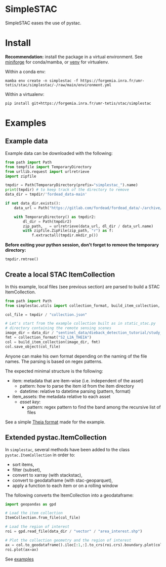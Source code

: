 # SimpleSTAC

SimpleSTAC eases the use of pystac.

# Install

__Recommendation:__ install the package in a virtual environment. See
[miniforge](https://github.com/conda-forge/miniforge) for conda/mamba, or 
[venv](https://docs.python.org/3/library/venv.html) for virtualenv.

Within a conda env:
```shell
mamba env create -n simplestac -f https://forgemia.inra.fr/umr-tetis/stac/simplestac/-/raw/main/environment.yml
```

Within a virtualenv:
```shell
pip install git+https://forgemia.inra.fr/umr-tetis/stac/simplestac
```

# Examples

## Example data
Example data can be downloaded with the following:
```python
from path import Path
from tempfile import TemporaryDirectory
from urllib.request import urlretrieve
import zipfile

tmpdir = Path(TemporaryDirectory(prefix="simplestac_").name)
print(tmpdir) # to keep track of the directory to remove
data_dir = tmpdir/'fordead_data-main'

if not data_dir.exists():
    data_url = Path("https://gitlab.com/fordead/fordead_data/-/archive/main/fordead_data-main.zip")

    with TemporaryDirectory() as tmpdir2:
        dl_dir = Path(tmpdir2)
        zip_path, _ = urlretrieve(data_url, dl_dir / data_url.name)
        with zipfile.ZipFile(zip_path, "r") as f:
            f.extractall(tmpdir.mkdir_p())

```

__Before exiting your python session, don't forget to remove the temporary directory:__
```python
tmpdir.rmtree()
```

## Create a local STAC ItemCollection

In this example, local files (see previous section) are parsed to build
a STAC ItemCollection.

```python
from path import Path
from simplestac.utils import collection_format, build_item_collection, ItemCollection

col_file = tmpdir / "collection.json"

# Let's start from the example collection built as in static_stac.py
# directory containing the remote sensing scenes
image_dir = data_dir / "sentinel_data/dieback_detection_tutorial/study_area"
fmt = collection_format("S2_L2A_THEIA")
col = build_item_collection(image_dir, fmt)
col.save_object(col_file)

```

Anyone can make his own format depending on the naming of the file names.
The parsing is based on regex patterns.

The expected minimal structure is the following:
- item: metadata that are item-wise (i.e. independent of the asset)
  - pattern: how to parse the item id from the item directory
  - datetime: relative to datetime parsing (pattern, format)
- item_assets: the metadata relative to each asset
  - _asset key_:
    - pattern: regex pattern to find the band among the recursive list of files

See a simple [Theia format](https://forgemia.inra.fr/umr-tetis/stac/simplestac/-/blob/main/simplestac/formats/S2_L2A_THEIA.json?ref_type=heads) made for the example.

## Extended pystac.ItemCollection

In `simplestac`, several methods have been added to the class `pystac.ItemCollection` in order to:
  - sort items,
  - filter (subset),
  - convert to xarray (with stackstac),
  - convert to geodataframe (with stac-geoparquet),
  - apply a function to each item or on a rolling window

The following converts the ItemCollection into a geodataframe:
```python
import geopandas as gpd

# Load the item collection
ItemCollection.from_file(col_file)

# Load the region of interest
roi = gpd.read_file(data_dir / "vector" / "area_interest.shp")

# Plot the collection geometry and the region of interest
ax = col.to_geodataframe().iloc[:1,:].to_crs(roi.crs).boundary.plot(color="red")
roi.plot(ax=ax)
```

See [examples](https://gitlab.irstea.fr/umr-tetis/stac/simplestac/-/tree/main/simplestac/examples)